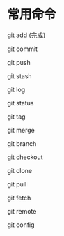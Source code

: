 # 常用命令

git add (完成)

git commit

git push

git stash

git log

git status

git tag

git merge

git branch

git checkout

git clone 

git pull

git fetch

git remote

git config

